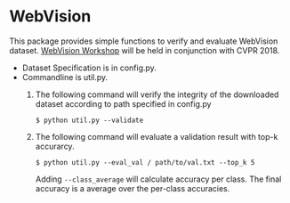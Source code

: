 # WebVision
This package provides simple functions to verify and evaluate WebVision dataset. [WebVision Workshop](http://www.vision.ee.ethz.ch/webvision/workshop.html "WebVision Workshop") will be held in conjunction with CVPR 2018.

* Dataset Specification is in config.py.
* Commandline is util.py.
    1. The following command will verify the integrity of the downloaded dataset according to path specified in config.py

        ```$ python util.py --validate```
    2. The following command will evaluate a validation result with top-k accurarcy.

        ```$ python util.py --eval_val / path/to/val.txt --top_k 5```

        Adding `--class_average` will calculate accuracy per class. The final accuracy is a average over the per-class accuracies.
